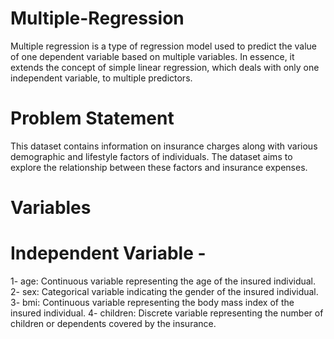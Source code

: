 # Multiple-Regression

Multiple regression is a type of regression model used to predict the value of one dependent variable based on multiple variables. In essence, it  extends the concept of simple linear regression, which deals with only one independent variable, to multiple  predictors.

# Problem Statement

This dataset contains information on insurance charges along with various demographic and lifestyle factors of individuals. The dataset aims to explore the relationship between these factors and insurance expenses.

# Variables

# Independent  Variable - 

1- age: Continuous variable representing the age of the insured individual.
2- sex: Categorical variable indicating the gender of the insured individual.
3- bmi: Continuous variable representing the body mass index of the insured individual.
4- children: Discrete variable representing the number of children  or dependents covered by the insurance. 

